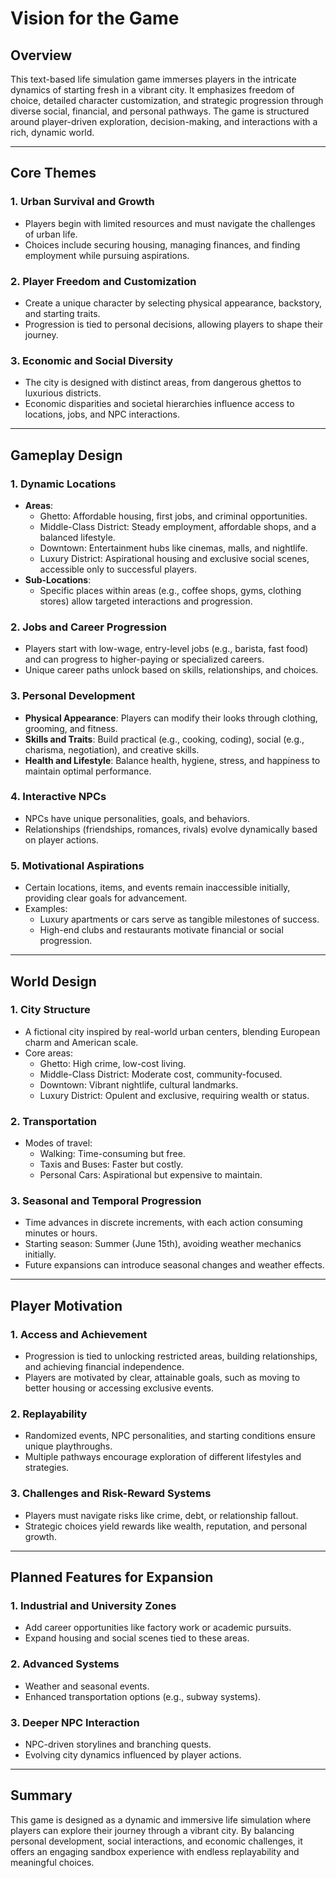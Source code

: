 # Vision for the Game

## **Overview**
This text-based life simulation game immerses players in the intricate dynamics of starting fresh in a vibrant city. It emphasizes freedom of choice, detailed character customization, and strategic progression through diverse social, financial, and personal pathways. The game is structured around player-driven exploration, decision-making, and interactions with a rich, dynamic world.

---

## **Core Themes**

### 1. **Urban Survival and Growth**
   - Players begin with limited resources and must navigate the challenges of urban life.
   - Choices include securing housing, managing finances, and finding employment while pursuing aspirations.

### 2. **Player Freedom and Customization**
   - Create a unique character by selecting physical appearance, backstory, and starting traits.
   - Progression is tied to personal decisions, allowing players to shape their journey.

### 3. **Economic and Social Diversity**
   - The city is designed with distinct areas, from dangerous ghettos to luxurious districts.
   - Economic disparities and societal hierarchies influence access to locations, jobs, and NPC interactions.

---

## **Gameplay Design**

### 1. **Dynamic Locations**
   - **Areas**:
     - Ghetto: Affordable housing, first jobs, and criminal opportunities.
     - Middle-Class District: Steady employment, affordable shops, and a balanced lifestyle.
     - Downtown: Entertainment hubs like cinemas, malls, and nightlife.
     - Luxury District: Aspirational housing and exclusive social scenes, accessible only to successful players.
   - **Sub-Locations**:
     - Specific places within areas (e.g., coffee shops, gyms, clothing stores) allow targeted interactions and progression.

### 2. **Jobs and Career Progression**
   - Players start with low-wage, entry-level jobs (e.g., barista, fast food) and can progress to higher-paying or specialized careers.
   - Unique career paths unlock based on skills, relationships, and choices.

### 3. **Personal Development**
   - **Physical Appearance**: Players can modify their looks through clothing, grooming, and fitness.
   - **Skills and Traits**: Build practical (e.g., cooking, coding), social (e.g., charisma, negotiation), and creative skills.
   - **Health and Lifestyle**: Balance health, hygiene, stress, and happiness to maintain optimal performance.

### 4. **Interactive NPCs**
   - NPCs have unique personalities, goals, and behaviors.
   - Relationships (friendships, romances, rivals) evolve dynamically based on player actions.

### 5. **Motivational Aspirations**
   - Certain locations, items, and events remain inaccessible initially, providing clear goals for advancement.
   - Examples:
     - Luxury apartments or cars serve as tangible milestones of success.
     - High-end clubs and restaurants motivate financial or social progression.

---

## **World Design**

### 1. **City Structure**
   - A fictional city inspired by real-world urban centers, blending European charm and American scale.
   - Core areas:
     - Ghetto: High crime, low-cost living.
     - Middle-Class District: Moderate cost, community-focused.
     - Downtown: Vibrant nightlife, cultural landmarks.
     - Luxury District: Opulent and exclusive, requiring wealth or status.

### 2. **Transportation**
   - Modes of travel:
     - Walking: Time-consuming but free.
     - Taxis and Buses: Faster but costly.
     - Personal Cars: Aspirational but expensive to maintain.

### 3. **Seasonal and Temporal Progression**
   - Time advances in discrete increments, with each action consuming minutes or hours.
   - Starting season: Summer (June 15th), avoiding weather mechanics initially.
   - Future expansions can introduce seasonal changes and weather effects.

---

## **Player Motivation**

### 1. **Access and Achievement**
   - Progression is tied to unlocking restricted areas, building relationships, and achieving financial independence.
   - Players are motivated by clear, attainable goals, such as moving to better housing or accessing exclusive events.

### 2. **Replayability**
   - Randomized events, NPC personalities, and starting conditions ensure unique playthroughs.
   - Multiple pathways encourage exploration of different lifestyles and strategies.

### 3. **Challenges and Risk-Reward Systems**
   - Players must navigate risks like crime, debt, or relationship fallout.
   - Strategic choices yield rewards like wealth, reputation, and personal growth.

---

## **Planned Features for Expansion**

### 1. **Industrial and University Zones**
   - Add career opportunities like factory work or academic pursuits.
   - Expand housing and social scenes tied to these areas.

### 2. **Advanced Systems**
   - Weather and seasonal events.
   - Enhanced transportation options (e.g., subway systems).

### 3. **Deeper NPC Interaction**
   - NPC-driven storylines and branching quests.
   - Evolving city dynamics influenced by player actions.

---

## **Summary**
This game is designed as a dynamic and immersive life simulation where players can explore their journey through a vibrant city. By balancing personal development, social interactions, and economic challenges, it offers an engaging sandbox experience with endless replayability and meaningful choices.